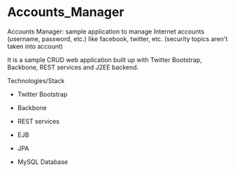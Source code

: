 Accounts_Manager
================

Accounts Manager: sample application to manage Internet accounts (username, password, etc.) like facebook, twitter, etc. (security topics aren't taken into account)

It is a sample CRUD web application built up with Twitter Bootstrap, Backbone, REST services and J2EE backend.

Technologies/Stack

- Twitter Bootstrap

- Backbone

- REST services

- EJB

- JPA

- MySQL Database
